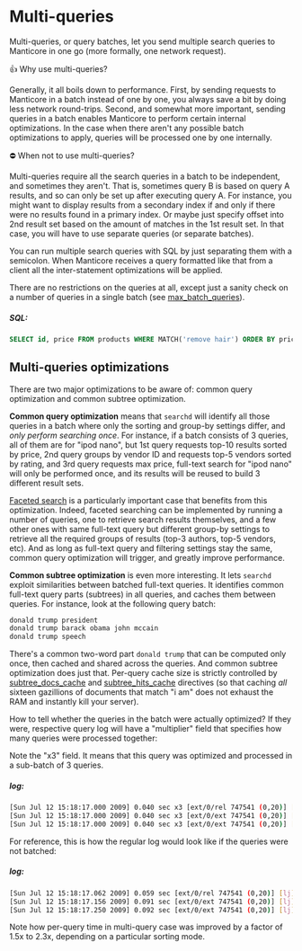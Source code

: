 # Multi-queries

Multi-queries, or query batches, let you send multiple search queries to Manticore in one go (more formally, one network request).

👍 Why use multi-queries?

Generally, it all boils down to performance. First, by sending requests to Manticore in a batch instead of one by one, you always save a bit by doing less network round-trips. Second, and somewhat more important, sending queries in a batch enables Manticore to perform certain internal optimizations. In the case when there aren't any possible batch optimizations to apply, queries will be processed one by one internally.

⛔ When not to use multi-queries?

Multi-queries require all the search queries in a batch to be independent, and sometimes they aren't. That is, sometimes query B is based on query A results, and so can only be set up after executing query A. For instance, you might want to display results from a secondary index if and only if there were no results found in a primary index. Or maybe just specify offset into 2nd result set based on the amount of matches in the 1st result set. In that case, you will have to use separate queries (or separate batches).

<!-- example multi-query 1 -->
You can run multiple search queries with SQL by just separating them with a semicolon. When Manticore receives a query formatted like that from a client all the inter-statement optimizations will be applied.

There are no restrictions on the queries at all, except just a sanity check on a number of queries in a single batch (see [max_batch_queries](Server_settings/Searchd.md#max_batch_queries)).


<!-- intro -->
##### SQL:

<!-- request SQL -->

```sql
SELECT id, price FROM products WHERE MATCH('remove hair') ORDER BY price DESC; SELECT id, price FROM products WHERE MATCH('remove hair') ORDER BY price ASC
```
<!-- end -->

## Multi-queries optimizations

There are two major optimizations to be aware of: common query optimization and common subtree optimization.

**Common query optimization** means that `searchd` will identify all those queries in a batch where only the sorting and group-by settings differ, and *only perform searching once*. For instance, if a batch consists of 3 queries, all of them are for "ipod nano", but 1st query requests top-10 results sorted by price, 2nd query groups by vendor ID and requests top-5 vendors sorted by rating, and 3rd query requests max price, full-text search for "ipod nano" will only be performed once, and its results will be reused to build 3 different result sets.

[Faceted search](Searching/Faceted_search.md) is a particularly important case that benefits from this optimization. Indeed, faceted searching can be implemented by running a number of queries, one to retrieve search results themselves, and a few other ones with same full-text query but different group-by settings to retrieve all the required groups of results (top-3 authors, top-5 vendors, etc). And as long as full-text query and filtering settings stay the same, common query optimization will trigger, and greatly improve performance.

**Common subtree optimization** is even more interesting. It lets `searchd` exploit similarities between batched full-text queries. It identifies common full-text query parts (subtrees) in all queries, and caches them between queries. For instance, look at the following query batch:

```bash
donald trump president
donald trump barack obama john mccain
donald trump speech
```

There's a common two-word part `donald trump` that can be computed only once, then cached and shared across the queries. And common subtree optimization does just that. Per-query cache size is strictly controlled by [subtree_docs_cache](Server_settings/Searchd.md#subtree_docs_cache) and [subtree_hits_cache](Server_settings/Searchd.md#subtree_hits_cache) directives (so that caching *all* sixteen gazillions of documents that match "i am" does not exhaust the RAM and instantly kill your server).

<!-- example multi-query 2 -->
How to tell whether the queries in the batch were actually optimized? If they were, respective query log will have a "multiplier" field that specifies how many queries were processed together:

Note the "x3" field. It means that this query was optimized and processed in a sub-batch of 3 queries.


<!-- intro -->
##### log:

<!-- request log -->
```bash
[Sun Jul 12 15:18:17.000 2009] 0.040 sec x3 [ext/0/rel 747541 (0,20)] [lj] the
[Sun Jul 12 15:18:17.000 2009] 0.040 sec x3 [ext/0/ext 747541 (0,20)] [lj] the
[Sun Jul 12 15:18:17.000 2009] 0.040 sec x3 [ext/0/ext 747541 (0,20)] [lj] the
```
<!-- end -->

<!-- example multi-query 3 -->
For reference, this is how the regular log would look like if the queries were not batched:


<!-- intro -->
##### log:

<!-- request log -->
```bash
[Sun Jul 12 15:18:17.062 2009] 0.059 sec [ext/0/rel 747541 (0,20)] [lj] the
[Sun Jul 12 15:18:17.156 2009] 0.091 sec [ext/0/ext 747541 (0,20)] [lj] the
[Sun Jul 12 15:18:17.250 2009] 0.092 sec [ext/0/ext 747541 (0,20)] [lj] the
```
<!-- end -->

Note how per-query time in multi-query case was improved by a factor of 1.5x to 2.3x, depending on a particular sorting mode.
